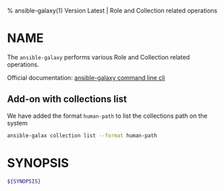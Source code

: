 % ansible-galaxy(1) Version Latest | Role and Collection related operations
# NAME

The `ansible-galaxy` performs various Role and Collection related operations.

Official documentation: [ansible-galaxy command line cli](https://docs.ansible.com/ansible/latest/cli/ansible-galaxy.html)

## Add-on with collections list

We have added the format `human-path` to list the collections path on the system
```bash
ansible-galax collection list --format human-path
```



# SYNOPSIS

```bash
${SYNOPSIS}
```